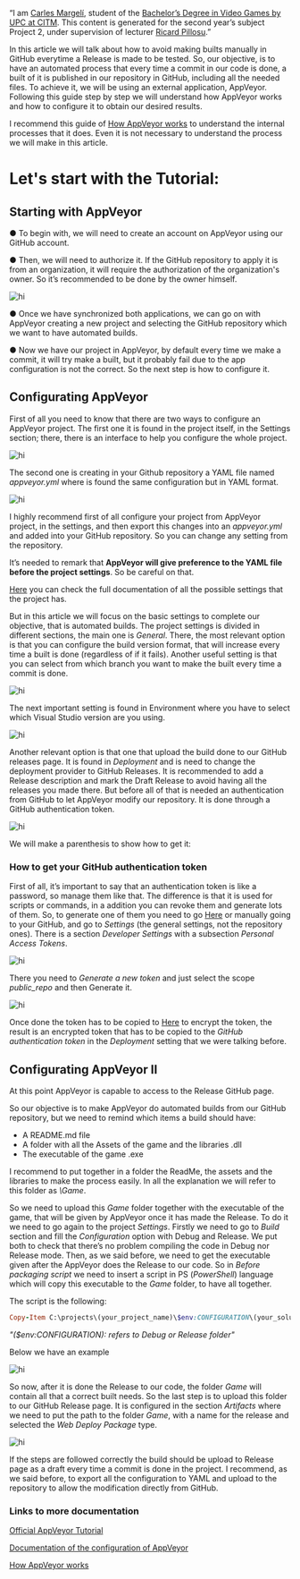 “I am [Carles Margelí](https://www.linkedin.com/in/carles-margel%C3%AD-549ab415a/), student of the [Bachelor’s Degree in Video Games by UPC at CITM](https://www.citm.upc.edu/cat/). This content is generated for the second year’s subject Project 2, under supervision of lecturer [Ricard Pillosu](https://www.linkedin.com/in/ricardpillosu/).”

In this article we will talk about how to avoid making builts manually in GitHub everytime a Release is made to be tested.
So, our objective, is to have an automated process that every time a commit in our code is done, a built of it is published in our repository in GitHub, including all the needed files.
To achieve it, we will be using an external application, AppVeyor. 
Following this guide step by step we will understand how AppVeyor works and how to configure it to obtain our desired results. 

I recommend this guide of [How AppVeyor works](https://www.appveyor.com/docs/enterprise/how-to/how-appveyor-works/) to understand the internal processes that it does. Even it is not necessary to understand the process we will make in this article.

# Let's start with the Tutorial:


## Starting with AppVeyor
   ● To begin with, we will need to create an account on AppVeyor using our GitHub account.

   ● Then, we will need to authorize it. If the GitHub repository to apply it is from an organization, it will require the authorization of the organization's owner. So it’s recommended to be done by the owner himself.
  
   <img src="WebPageAssets/captura1.png" alt="hi" class="inline">

   ● Once we have synchronized both applications, we can go on with AppVeyor creating a new project and selecting the GitHub repository which we want to have automated builds. 

   ● Now we have our project in AppVeyor, by default every time we make a commit, it will try make a built, but it probably fail due to the app configuration is not the correct. So the next step is how to configure it. 
 
 
## Configurating AppVeyor

First of all you need to know that there are two ways to configure an AppVeyor project. 
The first one it is found in the project itself, in the Settings section; there, there is an interface to help you configure the whole project. 

 <img src="WebPageAssets/captura2.png" alt="hi" class="inline">
 
 The second one is creating in your Github repository a YAML file named _appveyor.yml_ where is found the same configuration but in YAML format.
 
 <img src="WebPageAssets/captura3.png" alt="hi" class="inline">
 
 I highly recommend first of all configure your project from AppVeyor project, in the settings, and then export this changes into an _appveyor.yml_ and added into your GitHub repository. So you can change any setting from the repository. 

It’s needed to remark that **AppVeyor will give preference to the YAML file before the project settings**. So be careful on that. 

[Here](https://www.appveyor.com/docs/build-configuration/) you can check the full documentation of all the possible settings that the project has.

But in this article we will focus on the basic settings to complete our objective, that is automated builds.
The project settings is divided in different sections, the main one is _General_. There, the most relevant option is that you can configure the build version format, that will increase every time a built is done (regardless of if it fails). Another useful setting is that you can select from which branch you want to make the built every time a commit is done. 

<img src="WebPageAssets/captura4.png" alt="hi" class="inline">

The next important setting is found in Environment where you have to select which Visual Studio version are you using.

<img src="WebPageAssets/captura5.png" alt="hi" class="inline">

Another relevant option is that one that upload the build done to our GitHub releases page. 
It is found in _Deployment_  and is need to change the deployment provider to GitHub Releases. It is recommended to add a Release description and mark the Draft Release to avoid having all the releases you made there. But before all of that is needed an authentication from GitHub to let AppVeyor modify our repository. It is done through a GitHub authentication token. 

<img src="WebPageAssets/captura6.png" alt="hi" class="inline">

We will make a parenthesis to show how to get it:

### How to get your GitHub authentication token

First of all, it’s important to say that an authentication token is like a password, so manage them like that. The difference is that it is used for scripts or commands, in a addition you can revoke them and generate lots of them. 
So, to generate one of them you need to go [Here](https://github.com/settings/tokens) or manually going to your GitHub, and go to _Settings_ (the general settings, not the repository ones). There is a section _Developer Settings_ with a subsection _Personal Access Tokens_.

<img src="WebPageAssets/captura7.png" alt="hi" class="inline">

There you need to _Generate a new token_ and just select the scope _public_repo_  and then Generate it.

<img src="WebPageAssets/captura8.png" alt="hi" class="inline">

Once done the token has to be copied to [Here](https://ci.appveyor.com/tools/encrypt) to encrypt the token, the result is an encrypted token that has to be copied to the _GitHub authentication token_ in the _Deployment_ setting that we were talking before.

## Configurating AppVeyor II

At this point AppVeyor is capable to access to the Release GitHub page. 

So our objective is to make AppVeyor do automated builds from our GitHub repository, but we need to remind which items a build should have:
- A README.md file
- A folder with all the Assets of the game and the libraries .dll
- The executable of the game .exe

I recommend to put together in a folder the ReadMe, the assets and the libraries to make the process easily. In all the explanation we will refer to this folder as _\Game_.

So we need to upload this _Game_ folder together with the executable of the game, that will be given by AppVeyor once it has made the Release. To do it we need to go again to the project _Settings_. 
Firstly we need to go to _Build_ section and fill the _Configuration_ option with Debug and Release.  We put both to check that there’s no problem compiling the code in Debug nor Release mode. Then, as we said before, we need to get the executable given after the AppVeyor does the Release to our code. So in _Before packaging script_ we need to insert a script in PS (_PowerShell_) language which will copy this executable to the _Game_ folder, to have all together. 

The script is the following:
```ruby
Copy-Item C:\projects\(your_project_name)\$env:CONFIGURATION\(your_solution_name).exe C:\projects\(your_project_name)\Game\.
```
_"($env:CONFIGURATION): refers to Debug or Release folder"_

Below we have an example 

<img src="WebPageAssets/captura9.png" alt="hi" class="inline">

So now, after it is done the Release to our code, the folder _Game_ will contain all that a correct built needs. So the last step is to upload this folder to our GitHub Release page.
It is configured in the section _Artifacts_ where we need to put the path to the folder _Game_, with a name for the release and selected the _Web Deploy Package_ type.

<img src="WebPageAssets/captura10.png" alt="hi" class="inline">

If the steps are followed correctly the build should be upload to Release page as a draft every time a commit is done in the project. I recommend, as we said before, to export all the configuration to YAML and upload to the repository to allow the modification directly from GitHub.

### Links to more documentation
[Official AppVeyor Tutorial](https://www.appveyor.com/docs/)

[Documentation of the configuration of AppVeyor](https://www.appveyor.com/docs/build-configuration/)

[How AppVeyor works](https://www.appveyor.com/docs/enterprise/how-to/how-appveyor-works/)

